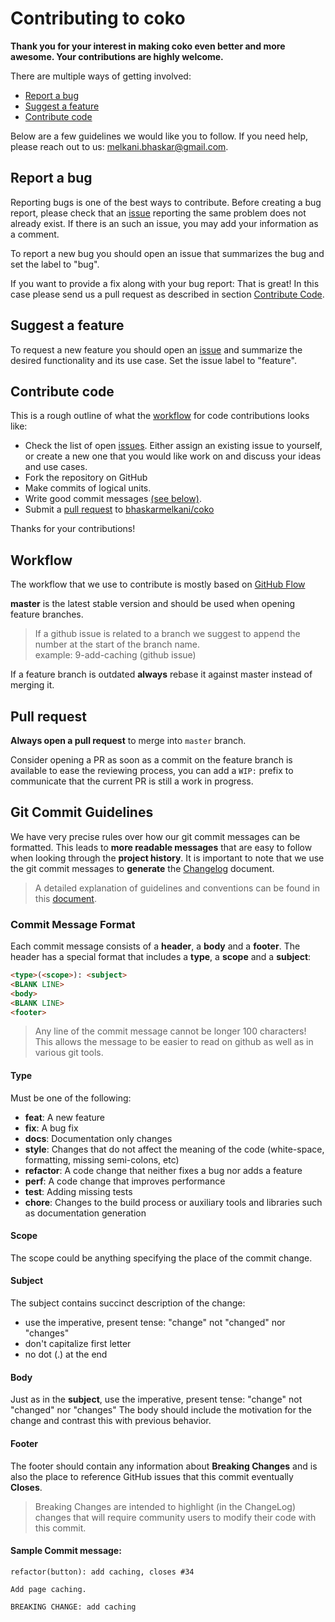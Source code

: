 # Contributing to coko
**Thank you for your interest in making coko even better and more awesome. Your contributions are highly welcome.**

There are multiple ways of getting involved:

- [Report a bug](#report-a-bug)
- [Suggest a feature](#suggest-a-feature)
- [Contribute code](#contribute-code)

Below are a few guidelines we would like you to follow.
If you need help, please reach out to us: melkani.bhaskar@gmail.com.


## Report a bug
Reporting bugs is one of the best ways to contribute. Before creating a bug report, please check that an [issue](https://github.com/bhaskarmelkani/coko/issues) reporting the same problem does not already exist. If there is an such an issue, you may add your information as a comment.

To report a new bug you should open an issue that summarizes the bug and set the label to "bug".

If you want to provide a fix along with your bug report: That is great! In this case please send us a pull request as described in section [Contribute Code](#contribute-code).

## Suggest a feature
To request a new feature you should open an [issue](https://github.com/bhaskarmelkani/coko/issues) and summarize the desired functionality and its use case. Set the issue label to "feature".

## Contribute code
This is a rough outline of what the [workflow](#workflow) for code contributions looks like:
- Check the list of open [issues](https://github.com/bhaskarmelkani/coko/issues). Either assign an existing issue to yourself, or create a new one that you would like work on and discuss your ideas and use cases.
- Fork the repository on GitHub
- Make commits of logical units.
- Write good commit messages [(see below)](#git-commit-guidelines).
- Submit a [pull request](#pull-request) to [bhaskarmelkani/coko](https://github.com/bhaskarmelkani/coko/issues)

Thanks for your contributions!

## Workflow

The workflow that we use to contribute is mostly based on [GitHub Flow](https://guides.github.com/introduction/flow/)

**master** is the latest stable version and should be used when opening feature branches.

> If a github issue is related to a branch we suggest to append the number at the start of the branch name.<br>
  example: 9-add-caching (github issue)

If a feature branch is outdated **always** rebase it against master instead of merging it.

## Pull request

**Always open a pull request** to merge into `master` branch.

Consider opening a PR as soon as a commit on the feature branch is available to ease the reviewing process,
you can add a `WIP:` prefix to communicate that the current PR is still a work in progress.


## Git Commit Guidelines

We have very precise rules over how our git commit messages can be formatted. This leads to **more
readable messages** that are easy to follow when looking through the **project history**. It is
important to note that we use the git commit messages to **generate** the [Changelog](./CHANGELOG.md) document.

> A detailed explanation of guidelines and conventions can be found in this
  [document](https://docs.google.com/document/d/1QrDFcIiPjSLDn3EL15IJygNPiHORgU1_OOAqWjiDU5Y/edit#).


### Commit Message Format
Each commit message consists of a **header**, a **body** and a **footer**. The header has a special
format that includes a **type**, a **scope** and a **subject**:

```html
<type>(<scope>): <subject>
<BLANK LINE>
<body>
<BLANK LINE>
<footer>
```

> Any line of the commit message cannot be longer 100 characters!<br/>
  This allows the message to be easier to read on github as well as in various git tools.

#### Type
Must be one of the following:

* **feat**: A new feature
* **fix**: A bug fix
* **docs**: Documentation only changes
* **style**: Changes that do not affect the meaning of the code (white-space, formatting, missing
  semi-colons, etc)
* **refactor**: A code change that neither fixes a bug nor adds a feature
* **perf**: A code change that improves performance
* **test**: Adding missing tests
* **chore**: Changes to the build process or auxiliary tools and libraries such as documentation
  generation

#### Scope
The scope could be anything specifying the place of the commit change.

#### Subject
The subject contains succinct description of the change:

* use the imperative, present tense: "change" not "changed" nor "changes"
* don't capitalize first letter
* no dot (.) at the end

#### Body
Just as in the **subject**, use the imperative, present tense: "change" not "changed" nor "changes"
The body should include the motivation for the change and contrast this with previous behavior.

#### Footer
The footer should contain any information about **Breaking Changes** and is also the place to
reference GitHub issues that this commit eventually **Closes**.

> Breaking Changes are intended to highlight (in the ChangeLog) changes that will require community
  users to modify their code with this commit.

#### Sample Commit message:

```text
refactor(button): add caching, closes #34

Add page caching.

BREAKING CHANGE: add caching

```
